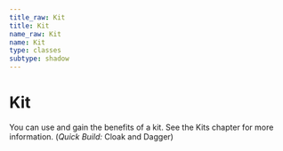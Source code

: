```yaml
---
title_raw: Kit
title: Kit
name_raw: Kit
name: Kit
type: classes
subtype: shadow
---
```


# Kit

You can use and gain the benefits of a kit. See the Kits chapter for more information. (*Quick Build:* Cloak and Dagger)
